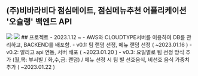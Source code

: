 ## (주)비바라비다 점심메이트, 점심메뉴추천 어플리케이션 '오슐랭' 백엔드 API
<img src="https://img.shields.io/badge/Amazon EC2-FF9900?style=for-the-badge&logo=Amazon EC2&logoColor=white">
<img src="https://img.shields.io/badge/Amazon EC1-FF9900?style=for-the-badge&logo=Amazon EC2&logoColor=white">
## 프로젝트
- 2023.1.12 ~ 
- AWS와 CLOUDTYPE서버를 이용하여 DB를 관리하고, BACKEND를 배포함.
- v0.1: 팀 랜덤 선정, 메뉴 랜덤 선정 ( ~2023.01.16 )
- v0.2: 알리고 api 연동, 서버 배포 ( ~2023.01.20 )
- v0.3: 요일별로 팀 선정 방식 추가 (월,목: 부서별 / 화,수,금: 랜덤) / 메뉴 선정 시 팀 별 선호음식, 비선호 음식 가중치 추가 ( ~2023.01.22 )

